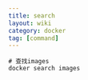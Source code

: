 ```yaml
---
title: search
layout: wiki
category: docker
tag: [command]
---
```



```shell
# 查找images
docker search images
```